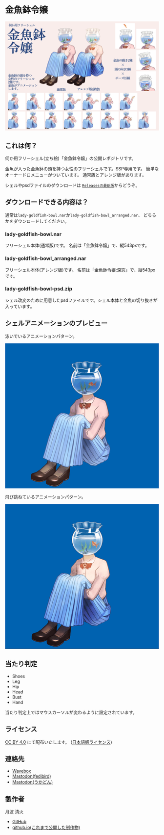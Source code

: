 # 金魚鉢令嬢

![シェル「金魚鉢令嬢」のプレビュー画像。金魚鉢の頭を持った女性の立ち絵の紹介。](doc/pr.png)

## これは何？

伺か用フリーシェル(立ち絵)「金魚鉢令嬢」の公開レポジトリです。

金魚が入った金魚鉢の頭を持つ女性のフリーシェルです。SSP専用です。
簡単なオーナードロメニューがついています。
通常版とアレンジ版があります。

シェルやpsdファイルのダウンロードは
[`Releasesの最新版`](https://github.com/tukinami/lady-goldfish-bowl/releases/latest)からどうぞ。

## ダウンロードできる内容は？

通常は`lady-goldfish-bowl.nar`か`lady-goldfish-bowl_arranged.nar`、
どちらかをダウンロードしてください。

### lady-goldfish-bowl.nar

フリーシェル本体(通常版)です。
名前は「金魚鉢令嬢」で、縦543pxです。

### lady-goldfish-bowl\_arranged.nar

フリーシェル本体(アレンジ版)です。
名前は「金魚鉢令嬢:深窓」で、縦543pxです。

### lady-goldfish-bowl-psd.zip

シェル改変のために用意したpsdファイルです。シェル本体と金魚の切り抜きが入っています。

## シェルアニメーションのプレビュー

泳いでいるアニメーションパターン。

![「金魚鉢令嬢」のプレビューアニメーション。金魚鉢の中で金魚が泳いでいる。](doc/preview_animation_normal.gif)

飛び跳ねているアニメーションパターン。

![「金魚鉢令嬢」のプレビューアニメーション。金魚鉢から金魚が飛び跳ねている。](doc/preview_animation_jump.gif)

## 当たり判定

- Shoes
- Leg
- Hip
- Head
- Bust
- Hand

当たり判定上ではマウスカーソルが変わるように設定されています。

## ライセンス

[CC BY 4.0](https://creativecommons.org/licenses/by/4.0/) にて配布いたします。
([日本語版ライセンス](https://creativecommons.org/licenses/by/4.0/deed.ja))

## 連絡先

- [Wavebox](https://wavebox.me/wave/ersk1ec23kr3hrqr/)
- [Mastodon(fedibird)](https://fedibird.com/@tukinami_seika)
- [Mastodon(うかどん)](https://ukadon.shillest.net/@tukinami_seika)

## 製作者

月波 清火

- [GitHub](https://github.com/tukinami)
- [github.io(これまで公開した制作物)](https://tukinami.github.io)

